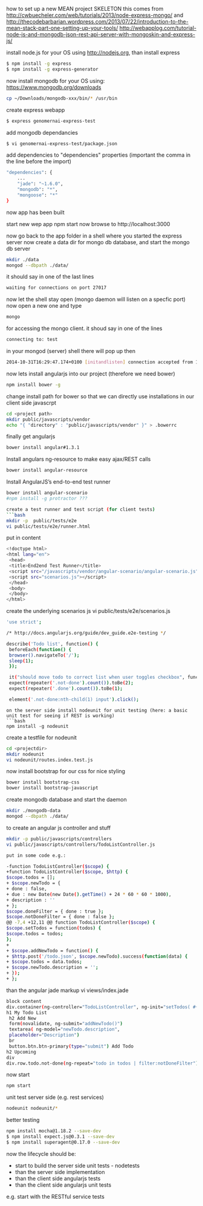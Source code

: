how to set up a new MEAN project SKELETON
this comes from http://cwbuecheler.com/web/tutorials/2013/node-express-mongo/ and http://thecodebarbarian.wordpress.com/2013/07/22/introduction-to-the-mean-stack-part-one-setting-up-your-tools/ 
http://webapplog.com/tutorial-node-js-and-mongodb-json-rest-api-server-with-mongoskin-and-express-js/

install node.js for your OS using http://nodejs.org, than
install express
```bash
$ npm install -g express
$ npm install -g express-generator
```

now install mongodb for your OS using: https://www.mongodb.org/downloads
```bash
cp ~/Downloads/mongodb-xxx/bin/* /usr/bin
```

create express webapp

```bash
$ express genomernai-express-test
```


add mongodb dependancies


```bash
$ vi genomernai-express-test/package.json
```

add dependencies to "dependencies" properties (important the comma in the line before the import)

```bash
"dependencies": {
    ...
    "jade": "~1.6.0",
    "mongodb": "*",
    "mongoose": "*"
}
```

now app has been built


start new wep app
npm start
now browse to 
http://localhost:3000

now go back to the app folder in a shell where you started the express server
now create a data dir for mongo db database, and start the mongo db server
```bash
mkdir ./data
mongod --dbpath ./data/
```
it should say in one of the last lines
```bash
waiting for connections on port 27017
```
now let the shell stay open (mongo daemon will listen on a specfic port)
now open a new one and type 
```bash
mongo
```
for accessing the mongo client.
it shoud say in one of the lines
```bash
connecting to: test
```
in your mongod (server) shell there will pop up then
```bash
2014-10-31T16:29:47.174+0100 [initandlisten] connection accepted from 127.0.0.1:64011 #1 (1 connection now open)

```


now lets install angularjs into our project (therefore we need bower)
```bash
npm install bower -g

```
change install path for bower so that we can directly use installations in our client side javascrpt

```bash
cd <project path>
mkdir public/javascripts/vendor
echo "{ "directory" : "public/javascripts/vendor" }" > .bowerrc
```

finally get angularjs

```bash
bower install angular#1.3.1
```
Install angulars ng-resource to make easy ajax/REST calls
```bash
bower install angular-resource
```

Install AngularJS’s end-to-end test runner
```bash
bower install angular-scenario
#npm install -g protractor ???

create a test runner and test script (for client tests)
```bash
mkdir -p  public/tests/e2e
vi public/tests/e2e/runner.html
```
put in content
```bash
<!doctype html>
<html lang="en">
 <head>
 <title>End2end Test Runner</title>
 <script src="/javascripts/vendor/angular-scenario/angular-scenario.js" ng-autotest></script>
 <script src="scenarios.js"></script>
 </head>
 <body>
 </body>
</html>
```
create the underlying scenarios js
vi  public/tests/e2e/scenarios.js
```bash
'use strict';

/* http://docs.angularjs.org/guide/dev_guide.e2e-testing */

describe('Todo list', function() {
 beforeEach(function() {
 browser().navigateTo('/');
 sleep(1);
 });

 it("should move todo to correct list when user toggles checkbox", function() {
 expect(repeater('.not-done').count()).toBe(2);
 expect(repeater('.done').count()).toBe(1);

 element('.not-done:nth-child(1) input').click();
```

```
on the server side install nodeunit for unit testing (here: a basic unit test for seeing if REST is working)
```bash
npm install -g nodeunit
```

create a testfile for nodeunit
```bash
cd <projectdir>
mkdir nodeunit
vi nodeunit/routes.index.test.js
```


now install bootstrap for our css for nice styling

```bash
bower install bootstrap-css
bower install bootstrap-javascript
```

create mongodb database and start the daemon
```bash
mkdir ./mongodb-data
mongod --dbpath ./data/
```
to create an angular js controller and stuff
```bash
mkdir -p public/javascripts/controllers
vi public/javascripts/controllers/TodoListController.js

put in some code e.g.:

-function TodoListController($scope) {
+function TodoListController($scope, $http) {
$scope.todos = [];
+ $scope.newTodo = {
+ done : false,
+ due : new Date(new Date().getTime() + 24 * 60 * 60 * 1000),
+ description : ''
+ };
$scope.doneFilter = { done : true };
$scope.notDoneFilter = { done : false };
@@ -7,4 +12,11 @@ function TodoListController($scope) {
$scope.setTodos = function(todos) {
$scope.todos = todos;
};
+
+ $scope.addNewTodo = function() {
+ $http.post('/todo.json', $scope.newTodo).success(function(data) {
+ $scope.todos = data.todos;
+ $scope.newTodo.description = '';
+ });
+ };

```
than the angular jade markup
vi views/index.jade
```bash
block content
div.container(ng-controller="TodoListController", ng-init="setTodos( #{JSON.stringify(todos)} )")
h1 My Todo List
 h2 Add New
 form(novalidate, ng-submit="addNewTodo()")
 textarea( ng-model="newTodo.description",
 placeholder="Description")
 br
 button.btn.btn-primary(type="submit") Add Todo
h2 Upcoming
div
div.row.todo.not-done(ng-repeat="todo in todos | filter:notDoneFilter")
```


now start
```bash
npm start
```

unit test server side (e.g. rest services)
```bash
nodeunit nodeunit/*
```
better testing
```bash
npm install mocha@1.18.2 --save-dev
$ npm install expect.js@0.3.1 --save-dev 
$ npm install superagent@0.17.0 --save-dev
```

now the lifecycle should be:
* start to build the server side unit tests - nodetests
* than the server side implementation
* than the client side angularjs tests
* than the client side angularjs unit tests


e.g. start with the RESTful service tests 

